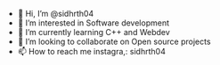 - 👋 Hi, I’m @sidhrth04
- 👀 I’m interested in Software development
- 🌱 I’m currently learning C++ and Webdev
- 💞️ I’m looking to collaborate on Open source projects
- 📫 How to reach me instagra,: sidhrth04

<!---
sidhrth04/sidhrth04 is a ✨ special ✨ repository because its `README.md` (this file) appears on your GitHub profile.
You can click the Preview link to take a look at your changes.
--->
